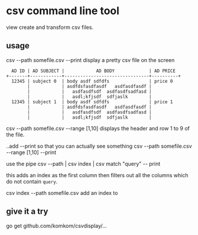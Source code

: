 # csv command line tool
view create and transform csv files.

## usage

csv --path somefile.csv --print
display a pretty csv file on the screen

```
  AD ID | AD SUBJECT |            AD BODY             | AD PRICE
+-------+------------+--------------------------------+----------+
  12345 | subject 0  | body asdf sdfdfs               | price 0
        |            | asdfdsfasdfasdf   asdfasdfasdf |
        |            |   asdfasdfsdf  asdfasdfsadfasd |
        |            |   asdl;kfjsdf  sdfjaslk        |
  12345 | subject 1  | body asdf sdfdfs               | price 1
        |            | asdfdsfasdfasdf   asdfasdfasdf |
        |            |   asdfasdfsdf  asdfasdfsadfasd |
        |            |   asdl;kfjsdf  sdfjaslk        |
```

csv --path somefile.csv --range [1,10]
displays the header and row 1 to 9 of the file.

..add --print so that you can actually see something
csv --path somefile.csv --range [1,10] --print 

use the pipe
csv --path | csv index | csv match "query" -- print

this adds an index as the first column then filters out all the columns which do not contain `query`. 







csv index --path somefile.csv
add an index to 




## give it a try

go get github.com/komkom/csvdisplay/...
